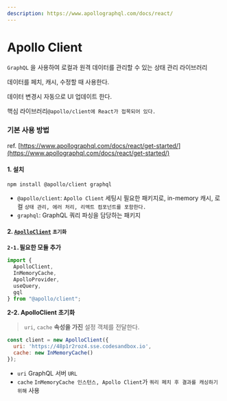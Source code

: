```yaml
---
description: https://www.apollographql.com/docs/react/
---
```


# Apollo Client

`GraphQL` 을 사용하여 로컬과 원격 데이터를 관리할 수 있는 상태 관리 라이브러리 &#x20;

데이터를 페치, 캐시, 수정할 때 사용한다.

&#x20;데이터 변경시 자동으로 UI 업데이트 한다.

핵심 라이브러리`@apollo/client에 React가 접목되어 있다.`

### 기본 사용 방법

ref. [https://www.apollographql.com/docs/react/get-started/](https://www.apollographql.com/docs/react/get-started/)

#### 1. 설치

`npm install @apollo/client graphql`

* `@apollo/client`: `Apollo Client` 세팅시 필요한 패키지로, in-memory 캐시, 로컬 `상태 관리, 에러 처리, 리액트 컴포넌트를 포함한다.`
* `graphql`: GraphQL 쿼리 파싱을 담당하는 패키지

#### 2. [`ApolloClient`](https://www.apollographql.com/docs/react/get-started/#2-initialize-apolloclient) `초기화`

**`2-1.`필요한 모듈 추가**&#x20;

```js
import {
  ApolloClient,
  InMemoryCache,
  ApolloProvider,
  useQuery,
  gql
} from "@apollo/client";
```

**2-2. ApolloClient 초기화**

> `uri`, `cache` **속성을 가진** 설정 객체를 전달한다.

```js
const client = new ApolloClient({
  uri: 'https://48p1r2roz4.sse.codesandbox.io',
  cache: new InMemoryCache()
});
```

* `uri` GraphQL 서버 `URL`
* `cache` `InMemoryCache 인스턴스, Apollo Client`가 `쿼리 페치 후 결과를 캐싱하기 위해` 사용
